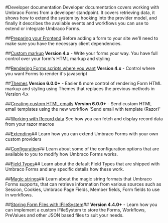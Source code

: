 #Developer documentation
Developer documentation covers working with Umbraco Forms from a developer standpoint. It covers retrieving data, it shows how to extend the system by hooking into the provider model, and finally it describes the available events and workflows you can use to extend or integrate Umbraco Forms.

##[Preparing your Frontend](Prepping-Frontend/index.md)
Before adding a form to your site we'll need to make sure you have the necessary client dependencies.

##[Custom markup](Custom-Markup/index.md)
<strong>Version 4.x</strong> - Write your forms your way. You have full control over your form's HTML markup and styling

##[Rendering Forms scripts where you want](Rendering-Scripts/index.md)
<strong>Version 4.x</strong> - Control where you want Forms to render it's javascript

##[Themes](Themes/index.md)
<strong>Version 6.0.0+</strong> - Easier & more control of rendering Form HTML markup and styling using Themes that replaces the previous methods in Version 4.x

##[Creating custom HTML emails](Email-Templates/index.md)
<strong>Version 6.0.0+</strong> - Send custom HTML email templates using the new workflow 'Send email with template (Razor)'

##[Working with Record data](Working-With-Data/index.md)
See how you can fetch and display record data from your razor macros

##[Extending](Extending/index.md)##
Learn how you can extend Umbraco Forms with your own custom providers

##[Configuration](Configuration/index.md)##
Learn about some of the configuration options that are available to you to modify how Umbraco Forms works.

##[Field Types](Field-Types/index.md)##
Learn about the default Field Types that are shipped with Umbraco Forms and any specific details how these work.

##[Magic strings](Magic-Strings/index.md)##
Learn about the magic string formats that Umbraco Forms supports, that can retrieve information from various sources such as Session, Cookies, Umbraco Page Fields, Member fields, Form fields to use in workflows.

##[Storing Form Files with IFileSystem](IFileSystem/index.md)##
<strong>Version 4.4.0+</strong> - Learn how you can implement a custom IFileSystem to store the Forms, Workflows, PreValues and other JSON based files to suit your needs.